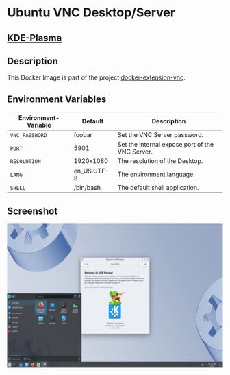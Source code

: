 # Ubuntu VNC Desktop/Server

## [KDE-Plasma](https://en.wikipedia.org/wiki/KDE_Plasma)

## Description

This Docker Image is part of the project [docker-extension-vnc](https://github.com/pgmystery/docker-extension-vnc).


## Environment Variables

| Environment-Variable | Default     | Description                                     |
|---------------------|-------------|-------------------------------------------------|
| `VNC_PASSWORD`      | foobar      | Set the VNC Server password.                    |
| `PORT`              | 5901        | Set the internal expose port of the VNC Server. |
| `RESOLUTION`        | 1920x1080   | The resolution of the Desktop.                  |
| `LANG`              | en_US.UTF-8 | The environment language.                       |
| `SHELL`             | /bin/bash   | The default shell application.                  |


## Screenshot
![kde_plasma.png](docs/kde_plasma.png)
